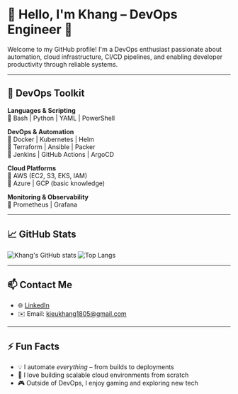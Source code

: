  # 👋 Hello, I'm Khang – DevOps Engineer 🚀

Welcome to my GitHub profile! I'm a DevOps enthusiast passionate about automation, cloud infrastructure, CI/CD pipelines, and enabling developer productivity through reliable systems.

---

## 🧰 DevOps Toolkit

**Languages & Scripting**  
🔹 Bash | Python | YAML | PowerShell

**DevOps & Automation**  
🔹 Docker | Kubernetes | Helm  
🔹 Terraform | Ansible | Packer  
🔹 Jenkins | GitHub Actions | ArgoCD

**Cloud Platforms**  
🔹 AWS (EC2, S3, EKS, IAM)  
🔹 Azure | GCP (basic knowledge)

**Monitoring & Observability**  
🔹 Prometheus | Grafana 

---

## 📈 GitHub Stats

![Khang's GitHub stats](https://github-readme-stats.vercel.app/api?username=kieukhang185&show_icons=true&theme=default)
![Top Langs](https://github-readme-stats.vercel.app/api/top-langs/?username=kieukhang185&layout=compact)

---

## 📫 Contact Me

- 🌐 [LinkedIn](https://www.linkedin.com/in/your-linkedin/)
- ✉️ Email: kieukhang1805@gmail.com

---

## ⚡ Fun Facts

- 💡 I automate *everything* – from builds to deployments
- 🧱 I love building scalable cloud environments from scratch
- 🎮 Outside of DevOps, I enjoy gaming and exploring new tech

